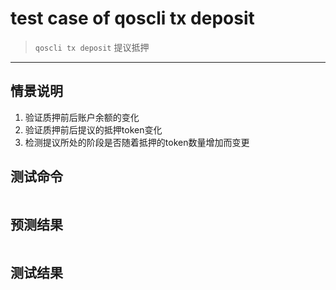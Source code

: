 # test case of qoscli tx deposit

> `qoscli tx deposit` 提议抵押

---

## 情景说明

1. 验证质押前后账户余额的变化
2. 验证质押前后提议的抵押token变化
3. 检测提议所处的阶段是否随着抵押的token数量增加而变更

## 测试命令

```bash

```

## 预测结果

```text

```

## 测试结果

```bash

```
